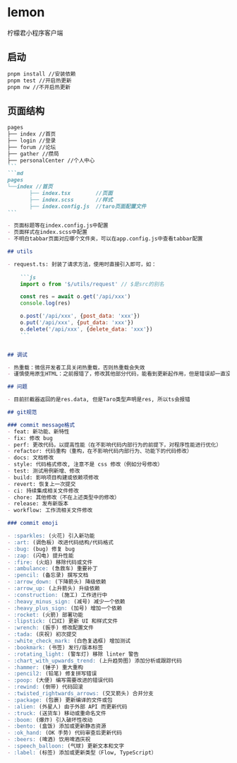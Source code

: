 # lemon

柠檬君小程序客户端

## 启动

```md
pnpm install //安装依赖
pnpm test //开启热更新
pnpm nw //不开启热更新
```

## 页面结构

````md
pages
├── index //首页
├── login //登录
├── forum //论坛
├── gather //攒局
├── personalCenter //个人中心
```
```md
pages
└──index //首页
       ├── index.tsx        //页面
       ├── index.scss       //样式
       ├── index.config.js  //taro页面配置文件
```

- 页面标题等在index.config.js中配置
- 页面样式在index.scss中配置
- 不明白tabbar页面对应哪个文件夹，可以在app.config.js中查看tabbar配置

## utils

- request.ts: 封装了请求方法，使用时直接引入即可，如：
    
    ```js
    import o from '$/utils/request' // $是src的别名

    const res = await o.get('/api/xxx')
    console.log(res)

    o.post('/api/xxx', {post_data: 'xxx'})
    o.put('/api/xxx', {put_data: 'xxx'})
    o.delete('/api/xxx', {delete_data: 'xxx'})
    ```


## 调试

- 热重载：微信开发者工具关闭热重载，否则热重载会失效
- 谨慎使用原生HTML：之前报错了，修改其他部分代码，能看到更新起作用，但是错误却一直没有消去，原因是使用了button而非taro提供的Button组件，所以时好时坏，所以建议使用taro提供的组件

## 问题

- 目前拦截器返回的是res.data, 但是Taro类型声明是res, 所以ts会报错

## git规范

### commit message格式
- feat: 新功能、新特性
- fix: 修改 bug
- perf: 更改代码，以提高性能（在不影响代码内部行为的前提下，对程序性能进行优化）
- refactor: 代码重构（重构，在不影响代码内部行为、功能下的代码修改）
- docs: 文档修改
- style: 代码格式修改, 注意不是 css 修改（例如分号修改）
- test: 测试用例新增、修改
- build: 影响项目构建或依赖项修改
- revert: 恢复上一次提交
- ci: 持续集成相关文件修改
- chore: 其他修改（不在上述类型中的修改）
- release: 发布新版本
- workflow: 工作流相关文件修改

### commit emoji

- :sparkles: (火花) 引入新功能
- :art: (调色板) 改进代码结构/代码格式
- :bug: (bug) 修复 bug
- :zap: (闪电) 提升性能
- :fire: (火焰) 移除代码或文件
- :ambulance: (急救车) 重要补丁
- :pencil: (备忘录) 撰写文档
- :arrow_down: (下降箭头) 降级依赖
- :arrow_up: (上升箭头) 升级依赖
- :construction: (施工) 工作进行中
- :heavy_minus_sign: (减号) 减少一个依赖
- :heavy_plus_sign: (加号) 增加一个依赖
- :rocket: (火箭) 部署功能
- :lipstick: (口红) 更新 UI 和样式文件
- :wrench: (扳手) 修改配置文件
- :tada: (庆祝) 初次提交
- :white_check_mark: (白色复选框) 增加测试
- :bookmark: (书签) 发行/版本标签
- :rotating_light: (警车灯) 移除 linter 警告
- :chart_with_upwards_trend: (上升趋势图) 添加分析或跟踪代码
- :hammer: (锤子) 重大重构
- :pencil2: (铅笔) 修复拼写错误
- :poop: (大便) 编写需要改进的错误代码
- :rewind: (倒带) 代码回滚
- :twisted_rightwards_arrows: (交叉箭头) 合并分支
- :package: (包裹) 更新编译的文件或包
- :alien: (外星人) 由于外部 API 而更新代码
- :truck: (送货车) 移动或重命名文件
- :boom: (爆炸) 引入破坏性改动
- :bento: (盒饭) 添加或更新静态资源
- :ok_hand: (OK 手势) 代码审查后更新代码
- :beers: (啤酒) 饮用啤酒庆祝
- :speech_balloon: (气球) 更新文本和文字
- :label: (标签) 添加或更新类型（Flow, TypeScript）
